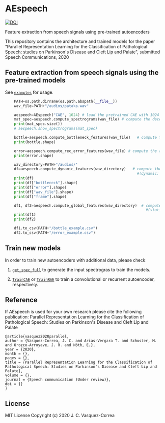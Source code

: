 # AEspeech



[![DOI](https://zenodo.org/badge/185946874.svg)](https://zenodo.org/badge/latestdoi/185946874)

Feature extraction from speech signals using pre-trained autoencoders

This repository contains the architecture and trained models for the paper "Parallel Representation Learning for the Classification of Pathological Speech: studies on Parkinson's Disease and Cleft Lip and Palate", submitted Speech Communications, 2020

## Feature extraction from speech signals using the pre-trained models

 See [`examples`](examples.py) for usage.

```python
    PATH=os.path.dirname(os.path.abspath(__file__))
    wav_file=PATH+"/audios/pataka.wav"

    aespeech=AEspeech("CAE", 1024) # load the pretrained CAE with 1024 units
    mat_spec=aespeech.compute_spectrograms(wav_file) # compute the decoded spectrograms from the autoencoder
    print(mat_spec.size())
    # aespeech.show_spectrograms(mat_spec)

    bottle=aespeech.compute_bottleneck_features(wav_file)   # compute the bottleneck feaatures from a wav file
    print(bottle.shape)

    error=aespeech.compute_rec_error_features(wav_file) # compute the reconstruction error features from a wav file
    print(error.shape)

    wav_directory=PATH+"/audios/"
    df=aespeech.compute_dynamic_features(wav_directory)   # compute the bottleneck and error-based features from a directory with wav files inside 
                                                            #(dynamic: one feture vector for each 500 ms frame)
    print(df)
    print(df["bottleneck"].shape)
    print(df["error"].shape)
    print(df["wav_file"].shape)
    print(df["frame"].shape)

    df1, df2=aespeech.compute_global_features(wav_directory)  # compute the bottleneck and error-based features from a directory with wav files inside 
                                                                #(static: one feture vector per utterance)
    print(df1)
    print(df2)

    df1.to_csv(PATH+"/bottle_example.csv")
    df2.to_csv(PATH+"/error_example.csv")
```

## Train new models

In order to train new autoencoders with additional data, please check

1. [`get_spec_full`](get_spec_full.py) to generate the input spectrogras to train the models.

2. [`TrainCAE`](TrainCAE.py) or  [`TrainRAE`](TrainRAE.py) to train a convolutional or recurrent autoencoder, respectively.


## Reference
If AEspeech is used for your own research please cite the following publication: Parallel Representation Learning for the Classification of Pathological Speech: Studies on Parkinson's Disease and Cleft Lip and Palate
```
@article{vasquez2020parallel,
author = {Vasquez-Correa, J. C. and Arias-Vergara T. and Schuster, M. and Orozco-Arroyave, J. R. and Nöth, E.},
year = {2020},
month = {},
pages = {},
title = {Parallel Representation Learning for the Classification of Pathological Speech: Studies on Parkinson's Disease and Cleft Lip and Palate},
volume = {},
journal = {Speech communication (Under review)},
doi = {}
}
```
## License
MIT License Copyright (c) 2020 J. C. Vasquez-Correa


